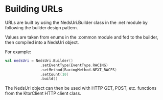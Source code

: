 # Building URLs

URLs are built by using the NedsUri.Builder class in the :net module by following the builder design pattern.

Values are taken from enums in the :common module and fed to the builder, then compiled into a NedsUri object.

For example:

```kotlin
val nedsUri = NedsUri.Builder()
                .setEventType(EventType.RACING)
                .setMethod(RacingMethod.NEXT_RACES)
                .setCount(10)
                .build()
```

The NedsUri object can then be used with HTTP GET, POST, etc. functions from the KtorClient HTTP client class.